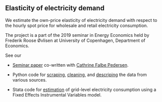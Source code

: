 ## Elasticity of electricity demand
We estimate the own-price elasticity of electricity demand with respect to the hourly spot price for wholesale and retail electricity consumption.

The project is a part of the 2019 seminar in Energy Economics held by Frederik Roose Øvlisen at University of Copenhagen, Department of Economics.

See our

* [Seminar paper](https://github.com/thornoe/energy/blob/master/latex/main.pdf) co-written with [Cathrine Falbe Pedersen](https://github.com/CathrinePedersen).

* Python code for [scraping](https://github.com/thornoe/energy/blob/master/python/_scraping.py), [cleaning](https://github.com/thornoe/energy/blob/master/python/_cleaning.py), and [descriping](https://github.com/thornoe/energy/blob/master/python/_descriptive.py) the data from various sources.

* Stata code for [estimation](https://github.com/thornoe/energy/blob/master/stata/_main.do) of grid-level electricity consumption using a Fixed Effects Instrumental Variables model.

